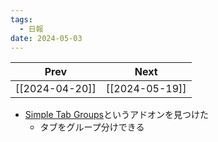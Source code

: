 ```yaml
---
tags:
  - 日報
date: 2024-05-03
---
```

|      Prev      |      Next      |
| :------------: | :------------: |
| [[2024-04-20]] | [[2024-05-19]] |
- [Simple Tab Groups](https://addons.mozilla.org/ja/firefox/addon/simple-tab-groups/)というアドオンを見つけた
  - タブをグループ分けできる